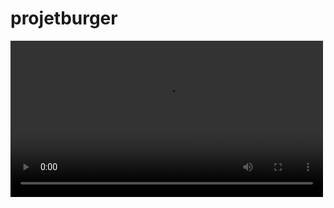 # projetburger
 
 <video controls width="500" autoplay>
        <source src="./presentation.mp4" type="video/mp4"> 
 </video>
